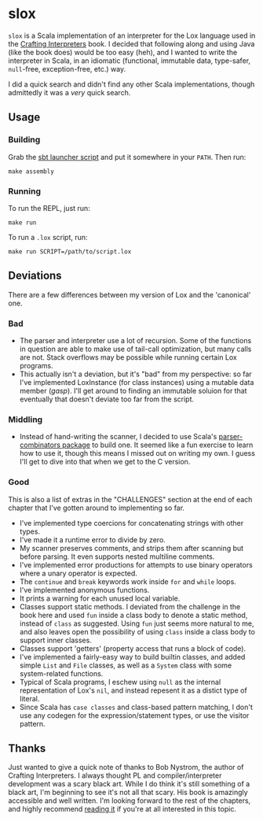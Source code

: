 # slox

`slox` is a Scala implementation of an interpreter for the Lox language
used in the [Crafting Interpreters][ci] book.  I decided that following
along and using Java (like the book does) would be too easy (heh), and I
wanted to write the interpreter in Scala, in an idiomatic (functional,
immutable data, type-safer, `null`-free, exception-free, etc.) way.

I did a quick search and didn't find any other Scala implementations,
though admittedly it was a *very* quick search.

## Usage

### Building

Grab the [sbt launcher script][sbtl] and put it somewhere in your
`PATH`.  Then run:

```
make assembly
```

### Running

To run the REPL, just run:

```
make run
```

To run a `.lox` script, run:

```
make run SCRIPT=/path/to/script.lox
```

## Deviations

There are a few differences between my version of Lox and the
'canonical' one.

### Bad

* The parser and interpreter use a lot of recursion.  Some of the
  functions in question are able to make use of tail-call optimization,
  but many calls are not.  Stack overflows may be possible while running
  certain Lox programs.
* This actually isn't a deviation, but it's "bad" from my perspective:
  so far I've implemented LoxInstance (for class instances) using a
  mutable data member (*gasp*).  I'll get around to finding an immutable
  soluion for that eventually that doesn't deviate too far from the
  script.

### Middling

* Instead of hand-writing the scanner, I decided to use Scala's
  [parser-combinators package][spc] to build one.  It seemed like a fun
  exercise to learn how to use it, though this means I missed out on
  writing my own.  I guess I'll get to dive into that when we get to the
  C version.

### Good

This is also a list of extras in the "CHALLENGES" section at the end of
each chapter that I've gotten around to implementing so far.

* I've implemented type coercions for concatenating strings with other
  types.
* I've made it a runtime error to divide by zero.
* My scanner preserves comments, and strips them after scanning but
  before parsing.  It even supports nested multiline comments.
* I've implemented error productions for attempts to use binary
  operators where a unary operator is expected.
* The `continue` and `break` keywords work inside `for` and `while`
  loops.
* I've implemented anonymous functions.
* It prints a warning for each unused local variable.
* Classes support static methods.  I deviated from the challenge in the
  book here and used `fun` inside a class body to denote a static
  method, instead of `class` as suggested.  Using `fun` just seems more
  natural to me, and also leaves open the possibility of using `class`
  inside a class body to support inner classes.
* Classes support 'getters' (property access that runs a block of code).
* I've implemented a fairly-easy way to build builtin classes, and added
  simple `List` and `File` classes, as well as a `System` class with
  some system-related functions.
* Typical of Scala programs, I eschew using `null` as the internal
  representation of Lox's `nil`, and instead repesent it as a distict
  type of literal.
* Since Scala has `case classes` and class-based pattern matching, I
  don't use any codegen for the expression/statement types, or use the
  visitor pattern.

## Thanks

Just wanted to give a quick note of thanks to Bob Nystrom, the author of
Crafting Interpreters.  I always thought PL and compiler/interpreter
development was a scary black art.  While I do think it's still
something of a black art, I'm beginning to see it's not all that scary.
His book is amazingly accessible and well written.  I'm looking forward
to the rest of the chapters, and highly recommend [reading it][ci] if
you're at all interested in this topic.

[ci]: https://www.craftinginterpreters.com/
[sbtl]: https://raw.githubusercontent.com/paulp/sbt-extras/master/sbt
[spc]: https://github.com/scala/scala-parser-combinators
